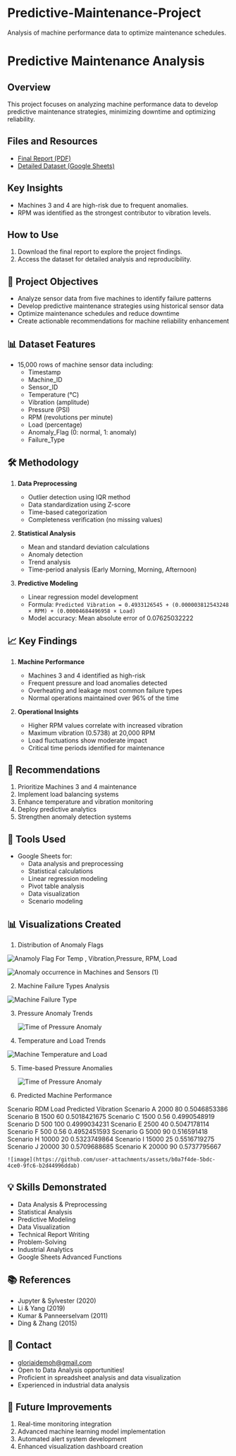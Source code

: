# Predictive-Maintenance-Project
Analysis of machine performance data to optimize maintenance schedules.

# Predictive Maintenance Analysis

## Overview
This project focuses on analyzing machine performance data to develop predictive maintenance strategies, minimizing downtime and optimizing reliability.

## Files and Resources
- [Final Report (PDF)](https://drive.google.com/file/d/1kjvkzUoCOybdfmGCoGlV3LIn7HLNusd_/view?usp=drive_link)
- [Detailed Dataset (Google Sheets)](https://docs.google.com/spreadsheets/d/1J_ew1u7rp21EHTr7Ly7mhmAxWmGODX7V6k_Q-f684eU/edit?usp=drive_link)

## Key Insights
- Machines 3 and 4 are high-risk due to frequent anomalies.
- RPM was identified as the strongest contributor to vibration levels.

## How to Use
1. Download the final report to explore the project findings.
2. Access the dataset for detailed analysis and reproducibility.


## 🎯 Project Objectives
- Analyze sensor data from five machines to identify failure patterns
- Develop predictive maintenance strategies using historical sensor data
- Optimize maintenance schedules and reduce downtime
- Create actionable recommendations for machine reliability enhancement

## 📊 Dataset Features
- 15,000 rows of machine sensor data including:
  - Timestamp
  - Machine_ID
  - Sensor_ID
  - Temperature (°C)
  - Vibration (amplitude)
  - Pressure (PSI)
  - RPM (revolutions per minute)
  - Load (percentage)
  - Anomaly_Flag (0: normal, 1: anomaly)
  - Failure_Type

## 🛠️ Methodology
1. **Data Preprocessing**
   - Outlier detection using IQR method
   - Data standardization using Z-score
   - Time-based categorization
   - Completeness verification (no missing values)

2. **Statistical Analysis**
   - Mean and standard deviation calculations
   - Anomaly detection
   - Trend analysis
   - Time-period analysis (Early Morning, Morning, Afternoon)

3. **Predictive Modeling**
   - Linear regression model development
   - Formula: `Predicted Vibration = 0.4933126545 + (0.000003812543248 × RPM) + (0.00004684496958 × Load)`
   - Model accuracy: Mean absolute error of 0.07625032222

## 📈 Key Findings
1. **Machine Performance**
   - Machines 3 and 4 identified as high-risk
   - Frequent pressure and load anomalies detected
   - Overheating and leakage most common failure types
   - Normal operations maintained over 96% of the time

2. **Operational Insights**
   - Higher RPM values correlate with increased vibration
   - Maximum vibration (0.5738) at 20,000 RPM
   - Load fluctuations show moderate impact
   - Critical time periods identified for maintenance

## 🎯 Recommendations
1. Prioritize Machines 3 and 4 maintenance
2. Implement load balancing systems
3. Enhance temperature and vibration monitoring
4. Deploy predictive analytics
5. Strengthen anomaly detection systems

## 🔧 Tools Used
- Google Sheets for:
  - Data analysis and preprocessing
  - Statistical calculations
  - Linear regression modeling
  - Pivot table analysis
  - Data visualization
  - Scenario modeling

## 📊 Visualizations Created

1. Distribution of Anomaly Flags



![Anamoly Flag For Temp , Vibration,Pressure, RPM, Load](https://github.com/user-attachments/assets/7037b05a-bbcc-435c-a63b-a6f630beaf4a)




![Anomaly occurrence in Machines and Sensors (1)](https://github.com/user-attachments/assets/9d4f04b4-e1fc-45fa-aac7-ee8cbac170b2)

2. Machine Failure Types Analysis


![Machine Failure Type](https://github.com/user-attachments/assets/c4e4f0cd-e410-4e9a-87eb-7422927c949f)


3. Pressure Anomaly Trends


   ![Time of Pressure Anomaly](https://github.com/user-attachments/assets/057298be-35a0-4d50-844f-2a373d2637b2)

4. Temperature and Load Trends


  ![Machine Temperature and Load](https://github.com/user-attachments/assets/ac28c754-2c70-45f9-af45-0b63448a5945)

5. Time-based Pressure Anomalies



   ![Time of Pressure Anomaly](https://github.com/user-attachments/assets/4f06e974-2472-4e07-911e-7c0de51a08c9)

6. Predicted Machine Performance



Scenario 	RDM	Load	Predicted Vibration
Scenario A	2000	80	0.5046853386
Scenario B	1500	60	0.5018421675
Scenario C	1500	0.56	0.4990548919
Scenario D	500	100	0.4999034231
Scenario E	2500	40	0.5047178114
Scenario F	500	0.56	0.4952451593
Scenario G	5000	90	0.516591418
Scenario H	10000	20	0.5323749864
Scenario I	15000	25	0.5516719275
Scenario J	20000	30	0.5709688685
Scenario K	20000	90	0.5737795667




    ![image](https://github.com/user-attachments/assets/b0a7f4de-5bdc-4ce0-9fc6-b2d44996ddab)

    


## 💡 Skills Demonstrated
- Data Analysis & Preprocessing
- Statistical Analysis
- Predictive Modeling
- Data Visualization
- Technical Report Writing
- Problem-Solving
- Industrial Analytics
- Google Sheets Advanced Functions

## 📚 References
- Jupyter & Sylvester (2020)
- Li & Yang (2019)
- Kumar & Panneerselvam (2011)
- Ding & Zhang (2015)

## 🤝 Contact
- gloriaidemoh@gmail.com
- Open to Data Analysis opportunities!
- Proficient in spreadsheet analysis and data visualization
- Experienced in industrial data analysis

## 🔄 Future Improvements
1. Real-time monitoring integration
2. Advanced machine learning model implementation
3. Automated alert system development
4. Enhanced visualization dashboard creation



